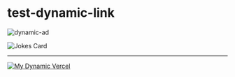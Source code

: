 # test-dynamic-link

![dynamic-ad](https://external-content.duckduckgo.com/iu/?u=https%3A%2F%2Fcdn.wallpapersafari.com%2F76%2F95%2FDT28IP.gif&f=1&nofb=1&ipt=a97ddd8f051f340dbb9cb4697beb64f022cec5dd68513590d629ff15a8a25832)




![Jokes Card](https://readme-jokes.vercel.app/api)





----------------------------------

<a href="https://test-vercel-git-feat-main-skeleton-moe-mizraks-projects.vercel.app/api/redirect?repo_url=https://github.com/moe-mizrak/laravel-openrouter" target="_blank">
  <img src="https://test-vercel-git-feat-main-skeleton-moe-mizraks-projects.vercel.app/api?repo_url=https://github.com/moe-mizrak/laravel-openrouter" alt="My Dynamic Vercel" />
</a>

